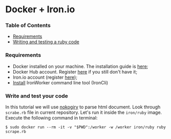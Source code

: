 # Docker + Iron.io
### Table of Contents

- [Requirements](#requirements)
- [Writing and testing a ruby code](#code)

<a id="requirements"></a>
### Requirements
 - Docker installed on your machine. The installation guide is [here](https://docs.docker.com/engine/installation);
 - Docker Hub account. Register [here](https://hub.docker.com/register) if you still don't have it;
 - Iron.io account (register [here](https://hud.iron.io));
 - [Install](http://dev.iron.io/worker/cli/#installing) IronWorker command line tool (IronCli)
 
<a id="code"></a>
### Write and test your code
In this tutorial we will use [nokogiry](http://www.nokogiri.org/) to parse html document. Look through `scrabe.rb` file in current repository. Let's run it inside the `iron/ruby` image. Execute the following command in terminal:
```
$ sudo docker run --rm -it -v "$PWD":/worker -w /worker iron/ruby ruby scrape.rb
```
